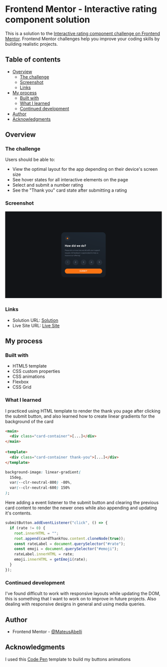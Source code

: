 # Frontend Mentor - Interactive rating component solution

This is a solution to the [Interactive rating component challenge on Frontend Mentor](https://www.frontendmentor.io/challenges/interactive-rating-component-koxpeBUmI). Frontend Mentor challenges help you improve your coding skills by building realistic projects.

## Table of contents

- [Overview](#overview)
  - [The challenge](#the-challenge)
  - [Screenshot](#screenshot)
  - [Links](#links)
- [My process](#my-process)
  - [Built with](#built-with)
  - [What I learned](#what-i-learned)
  - [Continued development](#continued-development)
- [Author](#author)
- [Acknowledgments](#acknowledgments)

## Overview

### The challenge

Users should be able to:

- View the optimal layout for the app depending on their device's screen size
- See hover states for all interactive elements on the page
- Select and submit a number rating
- See the "Thank you" card state after submitting a rating

### Screenshot

![](./images/screenshot.png)

### Links

- Solution URL: [Solution](https://www.frontendmentor.io/solutions/card-built-using-html-with-template-css-with-animations-and-js-BkGgiYbS9)
- Live Site URL: [Live Site](https://mateusabelli.github.io/interactive-rating-component/)

## My process

### Built with

- HTML5 template
- CSS custom properties
- CSS animations
- Flexbox
- CSS Grid

### What I learned

I practiced using HTML template to render the thank you page after clicking the submit button, and also learned how to create linear gradients for the background of the card

```html
<main>
  <div class="card-container">[...]</div>
</main>

<template>
  <div class="card-container thank-you">[...]</div>
</template>
```

```css
background-image: linear-gradient(
  15deg,
  var(--clr-neutral-800) -80%,
  var(--clr-neutral-600) 150%
);
```

Here adding a event listener to the submit button and clearing the previous card content to render the newer ones while also appending and updating it's contents.

```js
submitButton.addEventListener("click", () => {
  if (rate != 0) {
    root.innerHTML = "";
    root.append(cardThankYou.content.cloneNode(true));
    const rateLabel = document.querySelector("#rate");
    const emoji = document.querySelector("#emoji");
    rateLabel.innerHTML = rate;
    emoji.innerHTML = getEmoji(rate);
  }
});
```

### Continued development

I've found difficult to work with responsive layouts while updating the DOM, this is something that I want to work on to improve in future projects. Also dealing with responsive designs in general and using media queries.

## Author

- Frontend Mentor - [@MateusAbelli](https://www.frontendmentor.io/profile/MateusAbelli)

## Acknowledgments

I used this [Code Pen](https://codepen.io/ash_s_west/pen/GRZbvym?editors=0100) template to build my buttons animations

